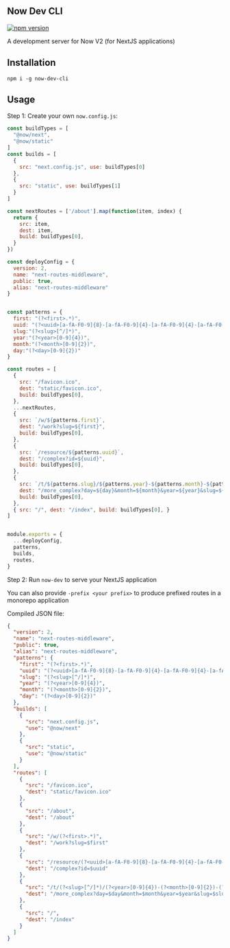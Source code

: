 ## Now Dev CLI

[![npm version](https://d25lcipzij17d.cloudfront.net/badge.svg?id=js&type=6&v=1.2.4&x2=0)](https://www.npmjs.com/package/now-dev-cli)

A development server for Now V2 (for NextJS applications)

## Installation

```
npm i -g now-dev-cli
```

## Usage

Step 1: Create your own `now.config.js`:

```js
const buildTypes = [
  "@now/next",
  "@now/static"
]
const builds = [
  {
    src: "next.config.js", use: buildTypes[0]
  },
  {
    src: "static", use: buildTypes[1]
  }
]

const nextRoutes = ['/about'].map(function(item, index) {
  return {
    src: item,
    dest: item,
    build: buildTypes[0],
  }
})

const deployConfig = {
  version: 2,
  name: "next-routes-middleware",
  public: true,
  alias: "next-routes-middleware"
}


const patterns = {
  first: "(?<first>.*)",
  uuid: "(?<uuid>[a-fA-F0-9]{8}-[a-fA-F0-9]{4}-[a-fA-F0-9]{4}-[a-fA-F0-9]{4}-[a-fA-F0-9]{12}){1}",
  slug:"(?<slug>[^/]*)",
  year:"(?<year>[0-9]{4})",
  month:"(?<month>[0-9]{2})",
  day:"(?<day>[0-9]{2})"
}

const routes = [
  {
    src: "/favicon.ico",
    dest: "static/favicon.ico",
    build: buildTypes[0],
  },
  ...nextRoutes,
  { 
    src: `/w/${patterns.first}`, 
    dest: "/work?slug=${first}",
    build: buildTypes[0],
  },
  { 
    src: `/resource/${patterns.uuid}`, 
    dest: "/complex?id=${uuid}",
    build: buildTypes[0],
  },
  { 
    src: `/t/${patterns.slug}/${patterns.year}-${patterns.month}-${patterns.day}`, 
    dest: "/more_complex?day=${day}&month=${month}&year=${year}&slug=${slug}" ,
    build: buildTypes[0],
  },
  { src: "/", dest: "/index", build: buildTypes[0], }
]


module.exports = {
  ...deployConfig,
  patterns,
  builds,
  routes,
}

```
Step 2: Run `now-dev` to serve your NextJS application

You can also provide `-prefix <your prefix>` to produce prefixed routes in a monorepo application

Compiled JSON file:


```json
{
  "version": 2,
  "name": "next-routes-middleware",
  "public": true,
  "alias": "next-routes-middleware",
  "patterns": {
    "first": "(?<first>.*)",
    "uuid": "(?<uuid>[a-fA-F0-9]{8}-[a-fA-F0-9]{4}-[a-fA-F0-9]{4}-[a-fA-F0-9]{4}-[a-fA-F0-9]{12}){1}",
    "slug": "(?<slug>[^/]*)",
    "year": "(?<year>[0-9]{4})",
    "month": "(?<month>[0-9]{2})",
    "day": "(?<day>[0-9]{2})"
  },
  "builds": [
    {
      "src": "next.config.js",
      "use": "@now/next"
    },
    {
      "src": "static",
      "use": "@now/static"
    }
  ],
  "routes": [
    {
      "src": "/favicon.ico",
      "dest": "static/favicon.ico"
    },
    {
      "src": "/about",
      "dest": "/about"
    },
    {
      "src": "/w/(?<first>.*)",
      "dest": "/work?slug=$first"
    },
    {
      "src": "/resource/(?<uuid>[a-fA-F0-9]{8}-[a-fA-F0-9]{4}-[a-fA-F0-9]{4}-[a-fA-F0-9]{4}-[a-fA-F0-9]{12}){1}",
      "dest": "/complex?id=$uuid"
    },
    {
      "src": "/t/(?<slug>[^/]*)/(?<year>[0-9]{4})-(?<month>[0-9]{2})-(?<day>[0-9]{2})",
      "dest": "/more_complex?day=$day&month=$month&year=$year&slug=$slug"
    },
    {
      "src": "/",
      "dest": "/index"
    }
  ]
}
```



